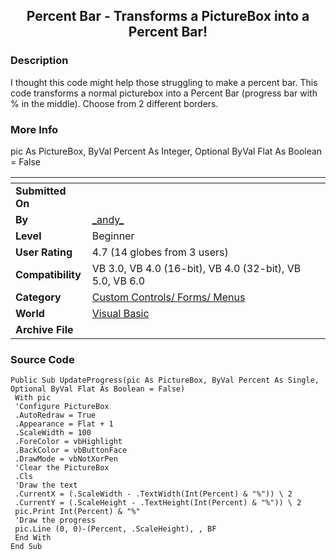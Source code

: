 ﻿<div align="center">

## Percent Bar \- Transforms a PictureBox into a Percent Bar\!


</div>

### Description

I thought this code might help those struggling to make a percent bar. This code transforms a normal picturebox into a Percent Bar (progress bar with % in the middle). Choose from 2 different borders.
 
### More Info
 
pic As PictureBox, ByVal Percent As Integer, Optional ByVal Flat As Boolean = False


<span>             |<span>
---                |---
**Submitted On**   |
**By**             |[\_andy\_](https://github.com/Planet-Source-Code/PSCIndex/blob/master/ByAuthor/andy.md)
**Level**          |Beginner
**User Rating**    |4.7 (14 globes from 3 users)
**Compatibility**  |VB 3\.0, VB 4\.0 \(16\-bit\), VB 4\.0 \(32\-bit\), VB 5\.0, VB 6\.0
**Category**       |[Custom Controls/ Forms/  Menus](https://github.com/Planet-Source-Code/PSCIndex/blob/master/ByCategory/custom-controls-forms-menus__1-4.md)
**World**          |[Visual Basic](https://github.com/Planet-Source-Code/PSCIndex/blob/master/ByWorld/visual-basic.md)
**Archive File**   |[](https://github.com/Planet-Source-Code/andy-percent-bar-transforms-a-picturebox-into-a-percent-bar__1-48265/archive/master.zip)





### Source Code

```
Public Sub UpdateProgress(pic As PictureBox, ByVal Percent As Single, Optional ByVal Flat As Boolean = False)
 With pic
 'Configure PictureBox
 .AutoRedraw = True
 .Appearance = Flat + 1
 .ScaleWidth = 100
 .ForeColor = vbHighlight
 .BackColor = vbButtonFace
 .DrawMode = vbNotXorPen
 'Clear the PictureBox
 .Cls
 'Draw the text
 .CurrentX = (.ScaleWidth - .TextWidth(Int(Percent) & "%")) \ 2
 .CurrentY = (.ScaleHeight - .TextHeight(Int(Percent) & "%")) \ 2
 pic.Print Int(Percent) & "%"
 'Draw the progress
 pic.Line (0, 0)-(Percent, .ScaleHeight), , BF
 End With
End Sub
```

